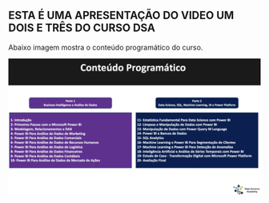 ## ESTA É UMA APRESENTAÇÃO DO VIDEO UM DOIS E TRÊS DO CURSO DSA

Abaixo imagem mostra o conteúdo programático do curso.

![imagem1](/imagens/conteudo%20programatico.png)



